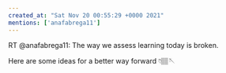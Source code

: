 ```yaml
---
created_at: "Sat Nov 20 00:55:29 +0000 2021"
mentions: ['anafabrega11']
---
```


RT @anafabrega11: The way we assess learning today is broken.

Here are some ideas for a better way forward 👇🏽🪡